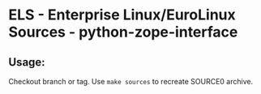 # ELS - Enterprise Linux/EuroLinux Sources - python-zope-interface
 
## Usage:
  Checkout branch or tag. Use `make sources` to recreate  SOURCE0 archive.

